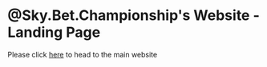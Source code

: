 # @Sky.Bet.Championship's Website - Landing Page
Please click <a href="http://eflchampionship.co.uk/home.html">here</a> to head to the main website
